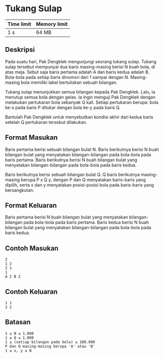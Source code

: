 # Tukang Sulap

Time limit | Memory limit
---------- | ------------
1 s | 64 MB 

## Deskripsi
Pada suatu hari, Pak Dengklek mengunjungi seorang tukang sulap. Tukang sulap tersebut mempunyai dua baris masing-masing berisi N buah bola, di atas meja. Sebut saja baris pertama adalah A dan baris kedua adalah B. Bola-bola pada setiap baris dinomori dari 1 sampai dengan N. Masing-masing bola memiliki label bertuliskan sebuah bilangan.

Tukang sulap menunjukkan semua bilangan kepada Pak Dengklek. Lalu, ia menutup semua bola dengan gelas. Ia ingin menguji Pak Dengklek dengan melakukan pertukaran bola sebanyak Q kali. Setiap pertukaran berupa: bola ke-x pada baris P ditukar dengan bola ke-y pada baris Q.

Bantulah Pak Dengklek untuk menyebutkan kondisi akhir dari kedua baris setelah Q pertukaran tersebut dilakukan.

## Format Masukan
Baris pertama berisi sebuah bilangan bulat N. Baris berikutnya berisi N buah bilangan bulat yang menyatakan bilangan-bilangan pada bola-bola pada baris pertama. Baris berikutnya berisi N buah bilangan bulat yang menyatakan bilangan-bilangan pada bola-bola pada baris kedua.

Baris berikutnya berisi sebuah bilangan bulat Q. Q baris berikutnya masing-masing berupa P x Q y, dengan P dan Q menyatakan baris-baris yang dipilih, serta x dan y menyatakan posisi-posisi bola pada baris-baris yang bersangkutan.

## Format Keluaran
Baris pertama berisi N buah bilangan bulat yang menyatakan bilangan-bilangan pada bola-bola pada baris pertama. Baris kedua berisi N buah bilangan bulat yang menyatakan bilangan-bilangan pada bola-bola pada baris kedua.

## Contoh Masukan
    2
    1 2
    2 1
    1
    A 2 B 2
## Contoh Keluaran
    1 1
    2 2
## Batasan
    1 ≤ N ≤ 1.000
    1 ≤ Q ≤ 1.000
    1 ≤ (setiap bilangan pada bola) ≤ 100.000
    P dan Q masing-masing berupa 'A' atau 'B'
    1 ≤ x, y ≤ N
